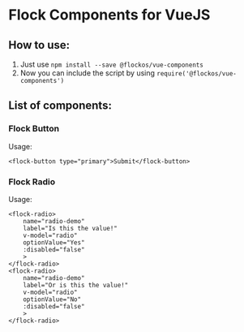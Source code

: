 # Flock Components for VueJS

## How to use:
1. Just use `npm install --save @flockos/vue-components`
2. Now you can include the script by using `require('@flockos/vue-components')`

## List of components:
### Flock Button
Usage:
```
<flock-button type="primary">Submit</flock-button>
```

### Flock Radio

Usage:
```
<flock-radio>
    name="radio-demo"
    label="Is this the value!"
    v-model="radio"
    optionValue="Yes"
    :disabled="false"
    >
</flock-radio>
<flock-radio>
    name="radio-demo"
    label="Or is this the value!"
    v-model="radio"
    optionValue="No"
    :disabled="false"
    >
</flock-radio>
```

